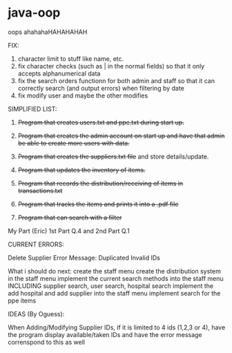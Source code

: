 # java-oop
oops
ahahahaHAHAHAHAH

FIX:
1. character limit to stuff like name, etc.
2. fix character checks (such as | in the normal fields) so that it only accepts alphanumerical data
3. fix the search orders functionn for both admin and staff so that it can correctly search (and output errors) when filtering by date
4. fix modify user and maybe the other modifies

SIMPLIFIED LIST:
1. ~~Program that creates users.txt and ppe.txt during start up.~~
2. ~~Program that creates the admin account on start up and have that admin be able to create more users with data.~~
3. ~~Program that creates the suppliers.txt file~~ and store details/update.
4. ~~Program that updates the inventory of items.~~
5. ~~Program that records the distribution/receiving of items in transactions.txt~~

6. ~~Program that tracks the items and prints it into a .pdf file~~
7. ~~Program that can search with a filter~~

My Part (Eric)
1st Part Q.4 and 2nd Part Q.1



CURRENT ERRORS:

Delete Supplier Error Message: Duplicated Invalid IDs


What i should do next:
create the staff menu
create the distribution system in the staff menu
implement the current search methods into the staff menu INCLUDING supplier search, user search, hospital search
implement the add hospital and add supplier into the staff menu
implement search for the ppe items






IDEAS (By Oguess):

When Adding/Modifying Supplier IDs, if it is limited to 4 ids (1,2,3 or 4), have the program display available/taken IDs and have the error message correnspond to this as well
